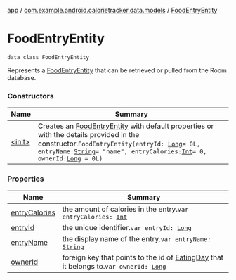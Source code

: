[app](../../index.md) / [com.example.android.calorietracker.data.models](../index.md) / [FoodEntryEntity](./index.md)

# FoodEntryEntity

`data class FoodEntryEntity`

Represents a [FoodEntryEntity](./index.md) that can be retrieved or pulled from the Room database.

### Constructors

| Name | Summary |
|---|---|
| [&lt;init&gt;](-init-.md) | Creates an [FoodEntryEntity](./index.md) with default properties or with the details provided in the constructor.`FoodEntryEntity(entryId: `[`Long`](https://kotlinlang.org/api/latest/jvm/stdlib/kotlin/-long/index.html)` = 0L, entryName: `[`String`](https://kotlinlang.org/api/latest/jvm/stdlib/kotlin/-string/index.html)` = "name", entryCalories: `[`Int`](https://kotlinlang.org/api/latest/jvm/stdlib/kotlin/-int/index.html)` = 0, ownerId: `[`Long`](https://kotlinlang.org/api/latest/jvm/stdlib/kotlin/-long/index.html)` = 0L)` |

### Properties

| Name | Summary |
|---|---|
| [entryCalories](entry-calories.md) | the amount of calories in the entry.`var entryCalories: `[`Int`](https://kotlinlang.org/api/latest/jvm/stdlib/kotlin/-int/index.html) |
| [entryId](entry-id.md) | the unique identifier.`var entryId: `[`Long`](https://kotlinlang.org/api/latest/jvm/stdlib/kotlin/-long/index.html) |
| [entryName](entry-name.md) | the display name of the entry.`var entryName: `[`String`](https://kotlinlang.org/api/latest/jvm/stdlib/kotlin/-string/index.html) |
| [ownerId](owner-id.md) | foreign key that points to the id of [EatingDay](../-eating-day/index.md) that it belongs to.`var ownerId: `[`Long`](https://kotlinlang.org/api/latest/jvm/stdlib/kotlin/-long/index.html) |
